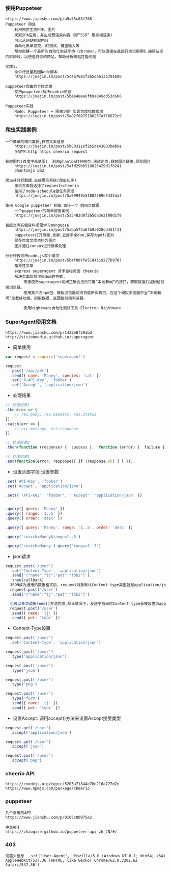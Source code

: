 ### 使用Puppeteer   
    https://www.jianshu.com/p/a9a55c03f768
    Puppeteer 用处
        利用网页生成PDF、图片
        爬取SPA应用，并生成预渲染内容（即“SSR” 服务端渲染）
        可以从网站抓取内容
        自动化表单提交、UI测试、键盘输入等
        帮你创建一个最新的自动化测试环境（chrome），可以直接在此运行测试用例6.捕获站点的时间线，以便追踪你的网站，帮助分析网站性能问题

    实践1:
        命令行批量截图Node脚本
        https://juejin.im/post/5c4a7681f265da613b701b00
    
    puppeteer爬虫的奇妙之旅
        使用puppeteer解决cookie问题
        https://juejin.im/post/5bee48ee6fb9a049cd53c606

    Puppeteer实践
        Node: Puppeteer + 图像识别 实现百度指数爬虫
        https://juejin.im/post/5a82f0875188257a716872c9

### 爬虫实践案例
    一个简单的爬虫案例,获取文本信息
        https://juejin.im/post/5b803116f265da43803beb6e
        关键字:http https cheerio request 

    获取图片(百度中高清图)  利用phantom打开网页,滚动网页,获取图片链接,保存图片
        https://juejin.im/post/5afd29bb518825429d1f8241
        phantomjs pm2

    爬虫并分析数据,生成展示系统(爬虫知乎)
        爬虫方面我选择了request+cheerio
        使用了node-schedule做任务调度
        https://juejin.im/post/5a09949e51882509e5432da7

    使用 Google puppeteer 抓取 One一个 的网页数据
        一个puppeteer的简单使用案例
        https://juejin.im/post/5a5482d0f265da3e2f00d1f8

    百度文库有偿资料顺便学习mongoose
        https://juejin.im/post/5aba572a6fb9a028cd451f11
        puppeteer打开页面,全屏,去掉多余dom,保存为pdf/图片
        保存百度文库资料为图片
        图片通过canvas进行像素处理

    分分钟教你用node.js写个爬虫
        https://juejin.im/post/5b4f007fe51d4519277b9707
        指导性文章
        express superagent 请求目标页面 cheerio 
        解决页面后期渲染dom的方式:
            直接使用superagent访问正确合法的百度“本地新闻”的接口，获取数据后返回给前端浏览器。
            使用第三方npm包，模拟浏览器访问百度新闻首页，在这个模拟浏览器中当“本地新闻”加载成功后，抓取数据，返回给前端浏览器。

            使用Nightmare自动化测试工具 Electron Nightmare

### SuperAgent使用文档
    https://www.jianshu.com/p/1432e0f29abd
    http://visionmedia.github.io/superagent

* 简单使用
```js
var request = require('superagent')

request
  .post('/api/pet')
  .send({ name: 'Manny', species: 'cat' })
  .set('X-API-Key', 'foobar')
  .set('Accept', 'application/json')
```

* 处理结果
```js
// 处理结果1
.then(res => {
    // res.body, res.headers, res.status
})
.catch(err => {
    // err.message, err.response
});

// 处理结果2
.then(function (response) {  success },  function (error) {  failure });

// 处理结果3
.end(function(error, response){ if (response.ok) { } });
```

* 设置头部字段 设置参数
```js
.set('API-Key', 'foobar')
.set('Accept', 'application/json')

.set({ 'API-Key': 'foobar', ' Accept': 'application/json' })


.query({ query: 'Manny' })
.query({ range: '1..5' })
.query({ order: 'desc' })

.query({ query: 'Manny', range: '1..5', order: 'desc' })

.query('search=Manny&range=1..5')

.query('search=Manny').query('range=1..5')
```

* json请求
```js
request.post('/user')
  .set('Content-Type', 'application/json')
  .send('{"name":"tj","pet":"tobi"}')
  .then(callback)
  JSON成为通用的数据格式后，request对象默认Content-type类型就是application/json，因此代码就可以简化为：
  request.post('/user')
  .send('{"name":"tj","pet":"tobi"}')

  也可以多次调用send()方法完成,默认情况下，发送字符串时Content-type会被设置为application/x-www-form-urlencoded，多次调用send()方法会使用&连接起来
  request.post('/user')
  .send({ name: 'tj' })
  .send({ pet: 'tobi' })

```

* Content-Type设置
```js
request.post('/user')
  .set('Content-Type', 'application/json')

request.post('/user')
  .type('application/json')

request.post('/user')
  .type('json')

request.post('/user')
  .type('png')

request.post('/user')
  .type('form')
  .send({ name: 'tj' })
  .send({ pet: 'tobi' })
```

* 设置Accept: 调用accept()方法来设置Accept接受类型

```js
request.get('/user')
  .accept('application/json')

request.get('/user')
  .accept('json')

request.post('/user')
  .accept('png')
```

### cheerio API
    https://cnodejs.org/topic/5203a71844e76d216a727d2e
    https://www.npmjs.com/package/cheerio

### puppeteer
    几个常用的API
    https://www.jianshu.com/p/9165c80975e2

    中文API
    https://zhaoqize.github.io/puppeteer-api-zh_CN/#/

### 403
    设置头信息  .set('User-Agent', 'Mozilla/5.0 (Windows NT 6.1; Win64; x64) AppleWebKit/537.36 (KHTML, like Gecko) Chrome/62.0.3202.62 Safari/537.36')
    
    

